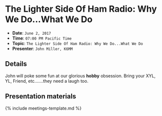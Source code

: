 # The Lighter Side Of Ham Radio: Why We Do...What We Do

* **Date**: `June 2, 2017`
* **Time**: `07:00 PM Pacific Time`
* **Topic**: `The Lighter Side Of Ham Radio: Why We Do...What We Do`
* **Presenter**: `John Miller, K6MM`

## Details

John will poke some fun at our glorious __hobby__ obsession.
Bring your XYL, YL, Friend, etc.......they need a laugh too.

## Presentation materials

{% include meetings-template.md %}

